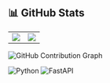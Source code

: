 ## 📊 GitHub Stats

<table>
  <tr>
    <td>
      <img src="http://github-profile-summary-cards.vercel.app/api/cards/profile-details?username=alvinalaphat&theme=2077" />
    </td>
    <td>
      <img src="https://github-readme-stats.vercel.app/api/top-langs/?username=alvinalaphat&layout=compact&theme=dark" />
    </td>
  </tr>
</table>

![GitHub Contribution Graph](https://github-readme-activity-graph.vercel.app/graph?username=alvinalaphat&theme=react-dark)

![Python](https://img.shields.io/badge/Python-3670A0?style=for-the-badge&logo=python&logoColor=ffdd54) ![FastAPI](https://img.shields.io/badge/FastAPI-005571?style=for-the-badge&logo=fastapi)
